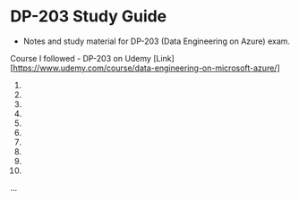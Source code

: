 # DP-203 Study Guide
 - Notes and study material for DP-203 (Data Engineering on Azure) exam. 

Course I followed - DP-203 on Udemy [Link][https://www.udemy.com/course/data-engineering-on-microsoft-azure/]

1. 
2. 
3. 
4.  
5.   
6.    
7.     
8.      
9.       
10.        
 ...
